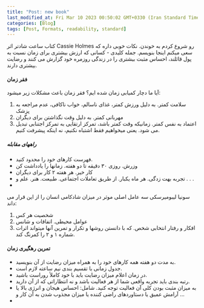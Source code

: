 ```yaml
---
title: "Post: new book"
last_modified_at: Fri Mar 10 2023 00:50:02 GMT+0330 (Iran Standard Time)
categories: [Blog]
tags: [Post, Formats, readability, standard]
---
```

<link href="_css/post_style.css"></link>
کتاب ساعت شادتر اثر Cassie Holmes رو شروع کردم به خوندن. نکات خوبی داره که سعی میکنم اینجا بنویسم. 
جمله کلیدی
- کسانی که ارزش بیشتری برای زمان نسبت به پول قائلند، احساس مثبت بیشتری را در زندگی روزمره خود گزارش می کنند و رضایت بیشتری دارند.

#### فقر زمان
 آیا ما دچار کمیابی زمان شده ایم؟
 فقر زمان باعث مشکلات زیر میشود:
 1. سلامت کمتر. به دلیل ورزش کمتر، غذای ناسالم، خواب ناکافی، عدم مراجعه به پزشک
 2. مهربانی کمتر. به دلیل وقت نگذاشتن برای دیگران
 3. اعتماد به نفس کمتر. زمانيکه وقت کمتر باشد، تمرکز ارتقایی به تمرکز اجتنابی تبدیل می شود. يعنی میخواهیم فقط اشتباه نکنیم،  نه اینکه پیشرفت کنیم.
##### راههای مقابله
- فهرست کارهای خود را محدود کنید.
- وزرش. روزی ۳۰ دقیقه تا دو هفته. زمانها را یادداشت کن
- کار خیر. هر هفته ۲ کار برای دیگران
- تجربه بهت زدگی. هر ماه یکبار. از طریق تعاملات اجتماعی. طبیعت. هنر. علم و . . .
- 
سونیا لیبومیرسکی سه عامل اصلی موثر در میزان شادکامی انسان را از این قرار می داند:
1. شخصیت هر کس 
2. عوامل محیطی. اتفاقات و شانس 
3. افکار و رفتار انتخابی شخص. که با دانستن روشها و تکرار و تمرین آنها میتواند اثرات شماره ۱ و ۲ را کمرنگ کند. 
#### تمرین رهگیری زمان
- به مدت دو هفته همه کارهای خود را به همراه میزان رضایت از آن بنویسید.
- جدول زمانی با تقسیم بندی نیم ساعته لازم است. 
- در زمان اعلام میزان رضایت باید با خود کاملأ روراست باشید.
- رتبه بندی باید تجربه واقعی شما از هر فعالیت باشد و نه انتظاراتی که از آن دارید. 
- به میزان مثبت بودن کلی آن فعالیت توجه کنید. شامل: احساس هیجان و انرژی بالا یا آرامش عمیق یا دستاوردهای راضی کننده یا میزان مجذوب شدن به آن کار و ...
- 







